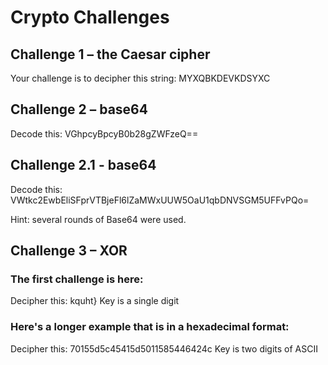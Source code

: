 # Crypto Challenges

## Challenge 1 – the Caesar cipher
Your challenge is to decipher this string: MYXQBKDEVKDSYXC

## Challenge 2 – base64

Decode this: VGhpcyBpcyB0b28gZWFzeQ==

## Challenge 2.1 - base64

Decode this: VWtkc2EwbEliSFprVTBjeFl6lZaMWxUUW5OaU1qbDNVSGM5UFFvPQo=

Hint: several rounds of Base64 were used. 

## Challenge 3 – XOR

### The first challenge is here:

Decipher this: kquht}
Key is a single digit

###  Here's a longer example that is in a hexadecimal format:

Decipher this: 70155d5c45415d5011585446424c
Key is two digits of ASCII

